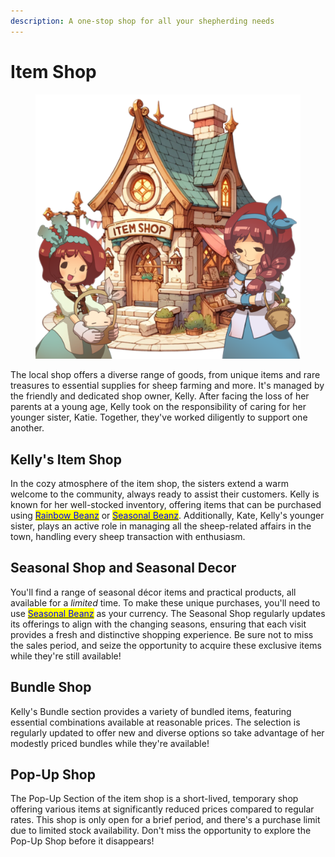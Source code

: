 ```yaml
---
description: A one-stop shop for all your shepherding needs
---
```


# Item Shop

<figure><img src="../.gitbook/assets/Untitled (25) (1).png" alt=""><figcaption></figcaption></figure>

The local shop offers a diverse range of goods, from unique items and rare treasures to essential supplies for sheep farming and more. It's managed by the friendly and dedicated shop owner, Kelly. After facing the loss of her parents at a young age, Kelly took on the responsibility of caring for her younger sister, Katie. Together, they've worked diligently to support one another.

##

## Kelly's Item Shop

In the cozy atmosphere of the item shop, the sisters extend a warm welcome to the community, always ready to assist their customers. Kelly is known for her well-stocked inventory, offering items that can be purchased using [<mark style="color:blue;">Rainbow Beanz</mark>](currency.md) or [<mark style="color:blue;">Seasonal Beanz</mark>](currency.md). Additionally, Kate, Kelly's younger sister, plays an active role in managing all the sheep-related affairs in the town, handling every sheep transaction with enthusiasm.



## **Seasonal Shop and Seasonal Decor**

You'll find a range of seasonal décor items and practical products, all available for a _limited_ time. To make these unique purchases, you'll need to use [<mark style="color:blue;">Seasonal Beanz</mark>](currency.md) as your currency. The Seasonal Shop regularly updates its offerings to align with the changing seasons, ensuring that each visit provides a fresh and distinctive shopping experience. Be sure not to miss the sales period, and seize the opportunity to acquire these exclusive items while they're still available!



## Bundle Shop

Kelly's Bundle section provides a variety of bundled items, featuring essential combinations available at reasonable prices. The selection is regularly updated to offer new and diverse options so take advantage of her modestly priced bundles while they're available!



## **Pop-Up Shop**

The Pop-Up Section of the item shop is a short-lived, temporary shop offering various items at significantly reduced prices compared to regular rates. This shop is only open for a brief period, and there's a purchase limit due to limited stock availability. Don't miss the opportunity to explore the Pop-Up Shop before it disappears!&#x20;
